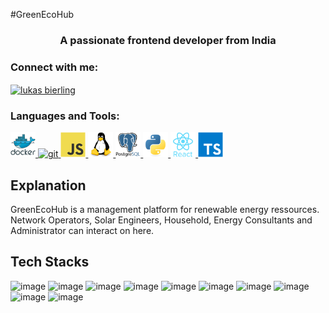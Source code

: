 #GreenEcoHub
<h3 align="center">A passionate frontend developer from India</h3>

<h3 align="left">Connect with me:</h3>
<p align="left">
<a href="https://linkedin.com/in/lukas bierling" target="blank"><img align="center" src="https://raw.githubusercontent.com/rahuldkjain/github-profile-readme-generator/master/src/images/icons/Social/linked-in-alt.svg" alt="lukas bierling" height="30" width="40" /></a>
</p>

<h3 align="left">Languages and Tools:</h3>
<p align="left"> <a href="https://www.docker.com/" target="_blank" rel="noreferrer"> <img src="https://raw.githubusercontent.com/devicons/devicon/master/icons/docker/docker-original-wordmark.svg" alt="docker" width="40" height="40"/> </a> <a href="https://git-scm.com/" target="_blank" rel="noreferrer"> <img src="https://www.vectorlogo.zone/logos/git-scm/git-scm-icon.svg" alt="git" width="40" height="40"/> </a> <a href="https://developer.mozilla.org/en-US/docs/Web/JavaScript" target="_blank" rel="noreferrer"> <img src="https://raw.githubusercontent.com/devicons/devicon/master/icons/javascript/javascript-original.svg" alt="javascript" width="40" height="40"/> </a> <a href="https://www.linux.org/" target="_blank" rel="noreferrer"> <img src="https://raw.githubusercontent.com/devicons/devicon/master/icons/linux/linux-original.svg" alt="linux" width="40" height="40"/> </a> <a href="https://www.postgresql.org" target="_blank" rel="noreferrer"> <img src="https://raw.githubusercontent.com/devicons/devicon/master/icons/postgresql/postgresql-original-wordmark.svg" alt="postgresql" width="40" height="40"/> </a> <a href="https://www.python.org" target="_blank" rel="noreferrer"> <img src="https://raw.githubusercontent.com/devicons/devicon/master/icons/python/python-original.svg" alt="python" width="40" height="40"/> </a> <a href="https://reactjs.org/" target="_blank" rel="noreferrer"> <img src="https://raw.githubusercontent.com/devicons/devicon/master/icons/react/react-original-wordmark.svg" alt="react" width="40" height="40"/> </a> <a href="https://www.typescriptlang.org/" target="_blank" rel="noreferrer"> <img src="https://raw.githubusercontent.com/devicons/devicon/master/icons/typescript/typescript-original.svg" alt="typescript" width="40" height="40"/> </a> </p>

## Explanation
GreenEcoHub is a management platform for renewable energy ressources. Network Operators, Solar Engineers, Household, Energy Consultants and Administrator can interact on here. 

## Tech Stacks


![image](https://github.com/Coluding/GreenEcoHub/assets/98786106/084325d1-2b91-456c-810e-f0e48fce9576)
![image](https://github.com/Coluding/GreenEcoHub/assets/98786106/aa54af4b-4fc7-4a88-b792-c10222bd28d6)
![image](https://github.com/Coluding/GreenEcoHub/assets/98786106/c06731bd-bae1-4c8b-a46a-69004f5c4d00)
![image](https://github.com/Coluding/GreenEcoHub/assets/98786106/6042b3dc-c16d-40af-9743-83faad2bc2c3)
![image](https://github.com/Coluding/GreenEcoHub/assets/98786106/4d62f87b-a63a-42d6-8929-7814b812e444)
![image](https://github.com/Coluding/GreenEcoHub/assets/98786106/61778e06-a1ed-4716-8c5a-b169067a489b)
![image](https://github.com/Coluding/GreenEcoHub/assets/98786106/7dde1be0-2a8d-4bfe-b1de-2ddea8dfa485)
![image](https://github.com/Coluding/GreenEcoHub/assets/98786106/261a3cc7-5866-40a3-bce5-6e9a81590f89)
![image](https://github.com/Coluding/GreenEcoHub/assets/98786106/873dd357-93c9-457d-9626-aab7de0b40a0)
![image](https://github.com/Coluding/GreenEcoHub/assets/98786106/e37e4658-b2e8-4b27-83c6-9b9071d418ad)




